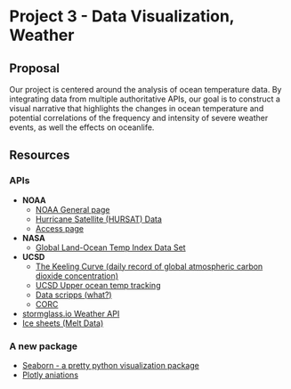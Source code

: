 # Project 3 - Data Visualization, Weather

## Proposal
Our project is centered around the analysis of ocean temperature data. By integrating data from multiple authoritative APIs, our goal is to construct a visual narrative that highlights the changes in ocean temperature and potential correlations of the frequency and intensity of severe weather events, as well the effects on oceanlife.

## Resources
### APIs
- **NOAA**
  - [NOAA General page](https://www.ncei.noaa.gov/products)
  - [Hurricane Satellite (HURSAT) Data](https://www.ncei.noaa.gov/products/hurricane-satellite-data)
  - [Access page](https://www.ncei.noaa.gov/access)
- **NASA**
  - [Global Land-Ocean Temp Index Data Set](https://www.nasa.gov/stem-content/global-land-ocean-temperature-index-data-set/#%253A~%253Atext%253DThe%2520Land-Ocean%2520Temperature%2520Index%252Cweather%2520stations%2520for%2520land%2520data)
- **UCSD**
  - [The Keeling Curve (daily record of global atmospheric carbon dioxide concentration)](https://keelingcurve.ucsd.edu/)
  - [UCSD Upper ocean temp tracking](https://www.hrx.ucsd.edu/)
  - [Data scripps (what?)](https://scripps.ucsd.edu/research/data-programs)
  - [CORC](https://spraydata.ucsd.edu/projects/corc/)
- [stormglass.io Weather API](https://stormglass.io/marine-weather/)
- [Ice sheets (Melt Data)](https://nsidc.org/ice-sheets-today/melt-data-tools)

### A new package
- [Seaborn - a pretty python visualization package](https://seaborn.pydata.org/)
- [Plotly aniations](https://plotly.com/python/animations/)